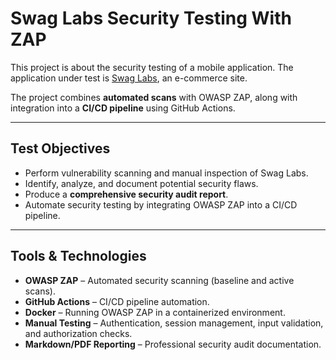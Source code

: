 # Swag Labs Security Testing With ZAP

This project is about the security testing of a mobile application. 
The application under test is [Swag Labs](https://www.saucedemo.com/), an e-commerce site.

The project combines **automated scans** with OWASP ZAP, along with integration into a **CI/CD pipeline** using GitHub Actions.

---

## Test Objectives

- Perform vulnerability scanning and manual inspection of Swag Labs.
- Identify, analyze, and document potential security flaws.
- Produce a **comprehensive security audit report**.
- Automate security testing by integrating OWASP ZAP into a CI/CD pipeline.

---

## Tools & Technologies

- **OWASP ZAP** – Automated security scanning (baseline and active scans).
- **GitHub Actions** – CI/CD pipeline automation.
- **Docker** – Running OWASP ZAP in a containerized environment.
- **Manual Testing** – Authentication, session management, input validation, and authorization checks.
- **Markdown/PDF Reporting** – Professional security audit documentation.





